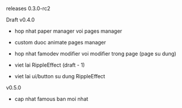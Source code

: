 releases 0.3.0-rc2

Draft
v0.4.0
- hop nhat paper manager voi pages manager
- custom duoc animate pages manager
- hop nhat famodev modifier voi modifier trong page (page su dung)

- viet lai RippleEffect (draft - 1)
- viet lai ui/button su dung RippleEffect

v0.5.0
 - cap nhat famous ban moi nhat
